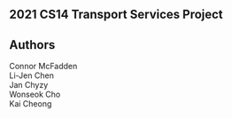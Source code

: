 ## 2021 CS14 Transport Services Project

## Authors
Connor McFadden  
Li-Jen Chen  
Jan Chyzy  
Wonseok Cho   
Kai Cheong  
